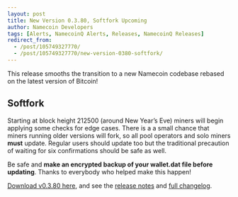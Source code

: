 ```yaml
---
layout: post
title: New Version 0.3.80, Softfork Upcoming
author: Namecoin Developers
tags: [Alerts, NamecoinQ Alerts, Releases, NamecoinQ Releases]
redirect_from:
  - /post/105749327770/
  - /post/105749327770/new-version-0380-softfork/
---
```

This release smooths the transition to a new Namecoin codebase rebased on the latest version of Bitcoin!

## Softfork

Starting at block height 212500 (around New Year’s Eve) miners will begin applying some checks for edge cases. There is a a small chance that miners running older versions will fork, so all pool operators and solo miners **must** update. Regular users should update too but the traditional precaution of waiting for six confirmations should be safe as well.

Be safe and **make an encrypted backup of your wallet.dat file before updating**. Thanks to everybody who helped make this happen!

[Download v0.3.80 here]({{site.baseurl}}download/), and see the [release notes](https://forum.namecoin.org/viewtopic.php?p=13717) and [full changelog](https://github.com/namecoin/namecoin-legacy/blob/namecoinq-release/changelog.md).
